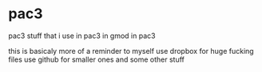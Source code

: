 # pac3
pac3 stuff that i use in pac3 in gmod in pac3

this is basicaly more of a reminder to myself
use dropbox for huge fucking files
use github for smaller ones and some other stuff
